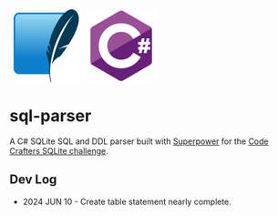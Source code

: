<div>
<img src="https://github.com/devicons/devicon/blob/master/icons/sqlite/sqlite-original.svg" title="sqlite-logo" alt="sqlite-logo" height="128" />
<img src="https://github.com/devicons/devicon/blob/master/icons/csharp/csharp-original.svg" title="csharp-logo" alt="csharp-logo" height="128" />


# sql-parser
A C# SQLite SQL and DDL parser built with [Superpower](https://github.com/datalust/superpower) for the [Code Crafters SQLite challenge](https://app.codecrafters.io/courses/sqlite/introduction).

## Dev Log
- 2024 JUN 10 - Create table statement nearly complete.
</div>
